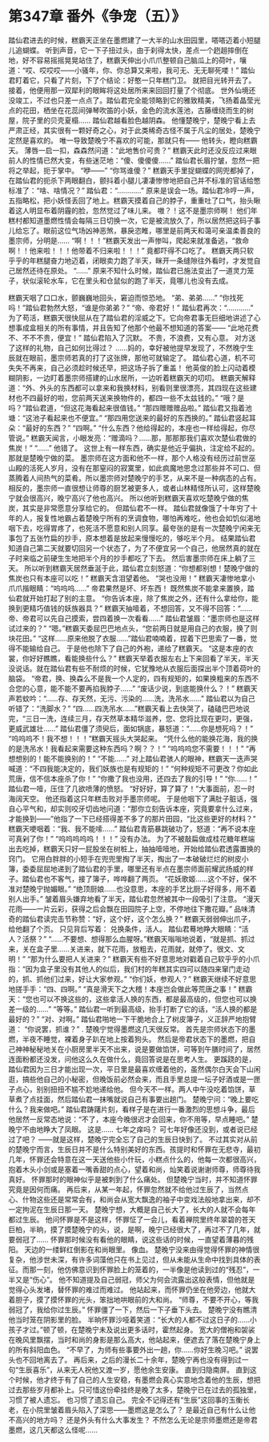 # 第347章 番外《争宠（五）》
踏仙君进去的时候，糕霸天正坐在墨燃建了一大半的山水田园里，嗒嗒迈着小短腿儿追蝴蝶。
听到声音，它一下子扭过头，由于刹得太快，差点一个趔趄摔倒在地，好不容易摇摇晃晃站住了，糕霸天伸出小爪爪整顿自己脑瓜上的荷叶，嚷道：“哎、哎哎哎——小骚年，你、你总算又来啦，我可无、无无聊死喽！”
踏仙君盯着它，只看了片刻，下了个结论：好憨一只年糕门卫。
就把目光转开去了。
接着，他便用那一双犀利的眼眸将这处居所来来回回打量了个彻底。
世外仙境还没竣工，不过也只差一点点了。踏仙君完全能领略到它的雅致精美，飞扬着晶莹光点的花田，栖坐在花蕊间弹琴吹笛的小妖，金色的流水莲池，古藤缠绕而生的树屋，院子里的贝壳夏榻……
踏仙君越看脸色越阴森。
他懂楚晚宁，楚晚宁看上去严肃正经，其实很有一颗好奇之心，对于此类稀奇古怪不属于凡尘的居处，楚晚宁定然是喜欢的。
唯一导致楚晚宁不喜欢的可能，那就只有——
他转头，瞪向糕霸天。
薄唇一启一扣，森森然问道：“此地售价可贵？”
糕霸天此时还没反应过来眼前人的性情已然大变，有些迷茫地：“傻、傻傻傻……”
踏仙君长眉拧皱，忽然一把将之举起，扼于掌中。
“咿——”
“你骂谁傻？”
糕霸天手里捉蝴蝶的网兜都掉了，在踏仙君的扼杀下两眼翻白，颤抖着小腿儿凄凄惨惨地把自己并不标准的官话给憋标准了：“啥、啥情况？”
踏仙君：“…………”
原来是误会一场。踏仙君冷哼一声，五指略松，把小妖怪丢回了地上。糕霸天摸着自己的脖子，重重吐了口气，抬头瞅着这人明显布着阴霾的脸，忽然觉过了味儿来。
嗷？！这不是墨宗师啊！
他们年糕村都知道墨燃性情会每隔三日切换一次，它是被流放久了，所以居然把这码子事儿给忘了。眼前这位气场凶神恶煞，暴戾恣睢，哪里是前两天和蔼可亲温柔善良的墨宗师，分明是……
“啊！！！”糕霸天发出一声惨叫，爬起来就准备逃，“救命啊！！他来啦！！！他带着不归来啦！！！”
竟都吓得不口吃了。
糕霸天两只软乎乎的年糕腿奋力地迈着，闭眼卖力跑了半天，眯开一条缝隙往外看时，才发觉自己居然还待在原处。
“……”
原来不知什么时候，踏仙君已施法变出了一道灵力笼子，状似滚轮水车，它在里头和仓鼠似的跑了半天，竟哪儿也没有去成。

糕霸天咽了口口水，颤巍巍地回头，窘迫而惊恐地。
“弟、弟弟……”
“你找死吗！”踏仙君勃然大怒，“谁是你弟弟？”
“帝、帝君好！”
踏仙君再次：“…………”
为了苟活，糕霸天很快屈从在了踏仙君的淫威之下。它向帝君事无巨细地讲述了心想事成盒相关的所有事情，并且告知了他那个他最不想知道的答案——
“此地花费不、不不不贵，便宜！”
踏仙君陷入了沉默。
不贵，不浪费，又有心意。
对方送了这样的礼物，自己如何比得过？
……妈的，幸好被他提早发现了，不然晚宁生辰就在眼前，墨宗师若真的打了这张牌，那他可就输定了。
踏仙君心道，机不可失失不再来，自己必须趁时候还早，把这场子拆了重盖！
他英俊的脸上闪动着模糊阴影，一边盯着墨宗师搭建的山水居所，一边听着糕霸天的叨叨。
糕霸天解释道：“外、外头的东西都可以拿来和我换材料，别看则里很漂亮，其四现在这些建材也不四最好的啦，您前两天送来换物件的，都四一些不太兹钱的。”
“哦？是吗？”踏仙君道，“但这花海看起来很值钱。”
“那四赠赠赠品啦。”
踏仙君又指着池塘：“这池子看起来也不便宜。”
“那四用您送来的最好的东西换的。”
踏仙君竖起耳朵：“最好的东西？”
“四啊。”
“什么东西？他给得起的，本座也一样给得起，你尽管说。”
糕霸天闻言，小眼发亮：“赠滴吗？……那，那那那我们喜欢次楚仙君做的焦炭！”
“……”
他错了。
这世上有一样东西，确实是他近乎偏执，注定给不起的。
那就是楚晚宁做的菜。
墨宗师在这方面和他不一样，那个人格没有经历过前世巫山殿的活死人岁月，没有在那窒闷的寂寞里，如此疯魔地思念过那些并不可口、但蒸腾着人间热气的菜肴。所以墨宗师对楚晚宁的手艺，从来不是一种病态的占有。
相反的，墨宗师一直很想让师尊的厨艺被更多人，或者山林精怪所认可，这样楚晚宁就会很高兴，晚宁高兴了他也高兴。
所以他听到糕霸天喜欢吃楚晚宁做的焦炭，其实是非常愿意分享给它的。
但踏仙君不一样。
踏仙君就像饿了十年穷了十年的人，报复性地霸占着楚晚宁所有的烹调食物，哪怕再难吃，他也会如饥似渴地咽下去，吃得胃疼了，也死活不愿意和别人同享。最夸张的是有一次楚晚宁闲来无事包了五张竹扁的抄手，原本想着是放起来慢慢吃的，够吃半个月。
结果踏仙君知道自己第二天就要切回另一个状态了，为了不便宜另一个自己，他居然真的就在子时来临之前硬生生地把半个月的抄手都吃了下去。
然后害墨宗师在床上躺了三天。
所以听到糕霸天居然垂涎于此，踏仙君立刻怒道：“你想都别想！楚晚宁做的焦炭也只有本座可以吃！”
糕霸天含泪望着他。
“哭也没用！”
糕霸天凄惨地拿小爪爪揩眼睛：“呜呜呜……”
帝君果然是坏、坏东西！
既然焦炭不能拿来置换，踏仙君就开始打起了别的主意。
“你告诉本座，除了焦炭之外，还有什么拿给你，能换到更精巧值钱的妖族器具？”
糕霸天抽噎着，不想回答，又不得不回答：“……帝、帝君可以先自己摸索，尝四着换一次看看……”
踏仙君皱眉：“墨宗师也是这样试过来的？”
“嗯。”糕霸天委屈巴巴地点头，“您前两日就是用自己的衣服，换了则块花田。”
“这样……原来他脱了衣服……”踏仙君喃喃着，捏着下巴思索了一番，觉得不能输给自己。
于是他也除下了自己的外袍，递给了糕霸天。
“这是本座的衣裳，你好好瞧瞧，看能换些什么？”
糕霸天举着衣服左右上下来回看了半天，半天没说话。就在踏仙君有些不耐烦的时候，它犹豫地从衣服后面探出半个顶着荷叶的脑袋。
“帝君，换、换森么不是我一个人定的，四有规矩的，如果换粗来的东西不合您的心意，能不能不要再掐我脖子……”
“废话少说，到底能换什么？！”
糕霸天声若蚊吟：“……存、存天然，无污、污染的……洗，洗吊水……”
踏仙君以为自己听错了：“洗脚水？”
“四……四洗吊水……”糕霸天看上去快哭了，磕磕巴巴地说完，“三日一洗，连续三月，存天然草本精华滋养，您、您将比现在更叼，更强，更威武雄壮……”
踏仙君僵了须臾后，面如锅底，暴怒道：“……你是想死吗？！”
“呜呜呜不！我不想！！！”糕霸天摇头大哭起来。
“凭什么他的能换花海，我的换的是洗吊水！我看起来需要这种东西吗？啊？？！”
“呜呜呜您不需要！！！”
“再想想别的！能不能换别的！”
“不能……”
对上踏仙君骇人的眼神，糕霸天一迭声哭喊道：“不四我能决定的，我们妖族也是有规矩的！”
“何种规矩不可更改？你如此荒唐，信不信本座杀了你！”
“你撒了我也没用，还四去了我的引导！”
“你……！”
踏仙君一噎，压住了几欲喷薄的愤怒。
“好好好，算了算了！”大事面前，忍一时海阔天空。
他还指着这只年糕击败对手墨宗师呢。
于是他咽下了满肚子脏话，强自心平气和，却实则咬牙切齿地问道：“那你立刻告诉本座，究竟要拿什么过来，才能换到——”他指了一下已经搭得差不多了的那片田园，“比这些更好的材料？”
糕霸天哽咽着：“我、我不能嗦……”
踏仙君青筋暴跳破功了，怒道：“再不说本座可真剁了你！”
“呜呜呜呜呜！！！”
没有办法。
为了不被敲扁做成桂花糖年糕端出去吃掉，糕霸天只好一屁股坐在树桩上，抽抽噎噎地，开始给踏仙君透露置换的窍门。
它用白胖胖的小短手在兜兜里掏了半天，掏出了一本破破烂烂的树皮小簿，委委屈屈地递到了踏仙君的手里，哪里还有半点在墨宗师面前耀武扬威的样子。踏仙君也不客气，接了簿子，哗哗翻了两页。
“花妖歌姬……这个不好，保不准对楚晚宁抛媚眼。”
“绝顶厨娘……也没意思，本座的手艺比厨子好得多，用不着别人出手。”
皱着眉头嫌弃地看了半天，踏仙君忽然被其中一段吸引了注意。
“漫天花雨——一片云彩，获得之后会飘在田园院子上空，不停地往下撒花瓣。”
品味清奇的踏仙君读完击节称赞：“好，这个好，这个怎么换？”
糕霸天弱弱伸出爪子，给他翻了个页。
只见背后写着：
兑换条件，活人。
踏仙君蓦地睁大眼睛：“活人？活祭？”
“……不要想、想得那么血腥呀。”糕霸天嗡嗡地说着，“就是抓、抓过来，关在盒子里……关进来，就下花雨，放粗去，花雨就，就停了。很文、文明！”
“那为什么要把人关进来？”
糕霸天有些不好意思地对戳着自己软乎乎的小爪指：“因为盒子里没有其他人的似后，我们村的年糕其实四可以随四来窜门走动的，抓、抓他们过来，好让大家参观。”
“你们妖，参观人？”
糕霸天继续不好意思地搓手手：“四、四啊。”
“真是滑天下之大稽！本座岂会做此等荒唐之事！”
糕霸天：“您也可以不换这些的，这些拿活人换的东西，都是最高级的，但您也可以换差一级的……”
“等等。”
踏仙君一听到最高级，抬手打断了它的话，“活人换的都是最好的？”
“对、对啊。”
踏仙君啪地一下干脆地合上了树皮簿子，义正辞严地抱臂道：
“你说罢，抓谁？”
.
楚晚宁觉得墨燃这几天很反常。
首先是宗师状态下的墨燃，半夜不睡觉，裸着身子趴在地上按着狗头。
然后是帝君状态下的墨燃，把自己神神秘秘地关在小厨房里半天不出来，说是要做馅饼，可等到午膳时间了，居然连面粉都还没发，问他这么久在做什么，竟回答说是在思考人生。
更蹊跷的是，踏仙君因为三日才能出现一次，平日里是最喜欢缠着他的，虽然偶尔白天会下山闲逛，搞些他自己的小秘密，但晚饭前必然会来，而且手里总提一坛子好酒或是一匣子点心，别别扭扭不尴不尬地递给他。
但今天不一样。两人中午没吃着馅饼，草草煮了点挂面，然后踏仙君一抹嘴就说自己有事要出趟门。
楚晚宁问：“晚上要吃什么？我来做吧。”
踏仙君踌躇片刻，看样子是在进行一番激烈的思想斗争，最后他居然一反常态地说：“不了，本座今晚很迟才会回来，你不用等，早点睡吧。”
楚晚宁不由地睁大了凤眼。
这是……
七年之痒吗？
可七年好像还没到，或者说已经过了吧？
——就是这样，楚晚宁完全忘了自己的生辰日快到了。
不过其实对从前的楚晚宁而言，生辰日并不是什么特别美好的东西。孩提时和怀罪在无悲寺，最初几年，怀罪还会特意在这一天送他些小什玩，小糕点什么的，他每一次都很高兴，抱着木头小剑或是塞着一嘴香甜的点心，望着和尚，灿笑着说谢谢师尊，师尊待我真好。
怀罪那时的眼神似乎是被刺到了什么痛处。
但楚晚宁当时，并不知道怀罪究竟是因何而痛。
再后来，从某一年起，怀罪忽然就不给他过生辰了，当然点心、什物这些还是常常会有，和尚会从宽大飘逸的袖子中变戏法般地拿出来，却不一定拘泥在生辰日那一天。
楚晚宁想，大概是自己长大了，长大的人就不会每年都过生辰。
他问怀罪是不是这样，怀罪怔了一会儿，看着禅院里终年翠碧的苍天巨柏，半晌，摸了摸楚晚宁的头，说，是啊，晚宁已经很大了，再过不了几年，就要弱冠了……
怀罪那时候没有看他的眼睛，说这些话的时候，一直望着薄暮的残阳。
天边的一缕鲜红倒影在和尚眼里。
像血。
楚晚宁没来由得觉得怀罪的神情很复杂，他涉世未深，有许多词藻他只在书上见过，但从未能从生命中找到具体的表征。而那一刻，他仿佛意识到怀罪脸上的笼着的，一半像是他读到过的“残忍”，一半又是“伤心”。
他不知道提及自己弱冠，师父为何会流露出这般表情，但他就是觉得心头发堵，替怀罪的难过而难过。
他站起来，而怀罪仍坐在他旁边，他就大着胆子，摸了摸怀罪的光头，笨拙地哄眼前的大和尚。
“师尊，不要不开心，等我弱冠了，我给你过生辰。”
怀罪僵了一下，然后一下子垂下头去。
楚晚宁没有瞧清他当时笼在阴影里的脸。
半晌怀罪沙哑着笑道：“长大的人都不过这日子的……小孩子才过。”顿了顿，在楚晚宁未及说出更多话时，霍然起身。
宽大的僧袍和袈裟在晚风里飘摆，当时和尚的身影是那么高大，他站起来，便遮去了落在楚晚宁身上的所有斜阳血色。
“不早了，为师有些事要外出一趟，你……你好生晚习吧。”
说罢头也不回地离去了。
再后来，之后的漫长二十余年，楚晚宁再也没有得到过一句“生辰喜乐”，从来无人祝他又渡一岁，愿他余生安康。
直到归隐南屏。
直到这个时候，他才终于有了自己的人生安稳，有墨燃会真心实意地念着他的生辰，想把过去那些岁月都补上。只可惜这份牵挂终是晚了太多，楚晚宁已在过去的孤独里，习惯了被人遗忘。
也习惯了遗忘自己。
完全不记得还有“生辰”这回事的玉衡长老，在小院里皱着眉头陷入了深思——墨燃这是怎么了？
是最近自己有什么让他不高兴的地方吗？
还是外头有什么大事发生？
不然怎么无论是宗师墨燃还是帝君墨燃，这几天都这么怪呢……
